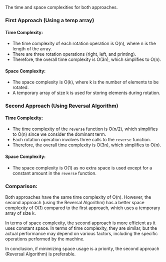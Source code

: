 The time and space complexities for both approaches.

### First Approach (Using a temp array)

#### Time Complexity:

- The time complexity of each rotation operation is O(n), where n is the length of the array.
- There are three rotation operations (right, left, and printing).
- Therefore, the overall time complexity is O(3n), which simplifies to O(n).

#### Space Complexity:

- The space complexity is O(k), where k is the number of elements to be rotated.
- A temporary array of size k is used for storing elements during rotation.

### Second Approach (Using Reversal Algorithm)

#### Time Complexity:

- The time complexity of the `reverse` function is O(n/2), which simplifies to O(n) since we consider the dominant term.
- Each rotation operation involves three calls to the `reverse` function.
- Therefore, the overall time complexity is O(3n), which simplifies to O(n).

#### Space Complexity:

- The space complexity is O(1) as no extra space is used except for a constant amount in the `reverse` function.

### Comparison:

Both approaches have the same time complexity of O(n). However, the second approach (using the Reversal Algorithm) has a better space complexity of O(1) compared to the first approach, which uses a temporary array of size k.

In terms of space complexity, the second approach is more efficient as it uses constant space. In terms of time complexity, they are similar, but the actual performance may depend on various factors, including the specific operations performed by the machine.

In conclusion, if minimizing space usage is a priority, the second approach (Reversal Algorithm) is preferable.
